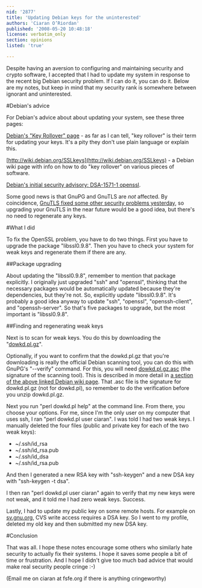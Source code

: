 ```yaml
---
nid: '2877'
title: 'Updating Debian keys for the uninterested'
authors: 'Ciaran O’Riordan'
published: '2008-05-20 10:48:18'
license: verbatim_only
section: opinions
listed: 'true'

---
```

Despite having an aversion to configuring and maintaining security and crypto software, I accepted that I had to update my system in response to the recent big Debian security problem. If I can do it, you can do it. Below are my notes, but keep in mind that my security rank is somewhere between ignorant and uninterested.

<!--break-->

#Debian's advice

For Debian's advice about about updating your system, see these three pages:

[Debian's "Key Rollover" page](http://www.debian.org/security/key-rollover/) - as far as I can tell, "key rollover" is their term for updating your keys. It's a pity they don't use plain language or explain this.

[http://wiki.debian.org/SSLkeys](http://wiki.debian.org/SSLkeys) - a Debian wiki page with info on how to do "key rollover" on various pieces of software.

[Debian's initial security advisory: DSA-1571-1 openssl](http://www.us.debian.org/security/2008/dsa-1571).

Some good news is that GnuPG and GnuTLS are _not_ affected. By coincidence, [GnuTLS fixed some other security problems yesterday](http://lists.gnu.org/archive/html/info-gnu/2008-05/msg00010.html), so upgrading your GnuTLS in the near future would be a good idea, but there's no need to regenerate any keys.

#What I did

To fix the OpenSSL problem, you have to do two things. First you have to upgrade the package "libssl0.9.8". Then you have to check your system for weak keys and regenerate them if there are any.

##Package upgrading

About updating the "libssl0.9.8", remember to mention that package explicitly. I originally just upgraded "ssh" and "openssl", thinking that the necessary packages would be automatically updated because they're dependencies, but they're not. So, explicitly update "libssl0.9.8". It's probably a good idea anyway to update "ssh", "openssl", "openssh-client", and "openssh-server". So that's five packages to upgrade, but the most important is "libssl0.9.8".

##Finding and regenerating weak keys

Next is to scan for weak keys. You do this by downloading the "[dowkd.pl.gz](http://security.debian.org/project/extra/dowkd/dowkd.pl.gz)".

Optionally, if you want to confirm that the dowkd.pl.gz that you're downloading is really the official Debian scanning tool, you can do this with GnuPG's "--verify" command. For this, you will need [dowkd.pl.gz.asc](http://security.debian.org/project/extra/dowkd/dowkd.pl.gz.asc) (the signature of the scanning tool). This is described in more detail in [a section of the above linked Debian wiki page](http://wiki.debian.org/SSLkeys#head-45e521140d6b8f2a0f96a115a5fc616c4f1baf0b). That .asc file is the signature for dowkd.pl.gz (not for dowkd.pl), so remember to do the verification before you unzip dowkd.pl.gz.

Next you run "perl dowkd.pl help" at the command line. From there, you choose your options. For me, since I'm the only user on my computer that uses ssh, I ran "perl dowkd.pl user ciaran". I was told I had two weak keys. I manually deleted the four files (public and private key for each of the two weak keys):

* ~/.ssh/id_rsa
* ~/.ssh/id_rsa.pub
* ~/.ssh/id_dsa
* ~/.ssh/id_rsa.pub

And then I generated a new RSA key with "ssh-keygen" and a new DSA key with "ssh-keygen -t dsa".

I then ran "perl dowkd.pl user ciaran" again to verify that my new keys were not weak, and it told me I had zero weak keys. Success.

Lastly, I had to update my public key on some remote hosts. For example on [sv.gnu.org](http://sv.gnu.org/), CVS write access requires a DSA key. So I went to my profile, deleted my old key and then submitted my new DSA key.

#Conclusion

That was all. I hope these notes encourage some others who similarly hate security to actually fix their systems. I hope it saves some people a bit of time or frustration. And I hope I didn't give too much bad advice that would make real security people cringe :-)

(Email me on ciaran at fsfe.org if there is anything cringeworthy)

